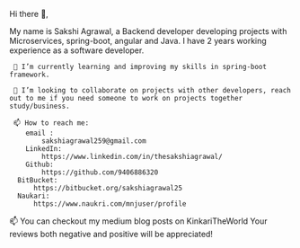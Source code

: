 Hi there 👋,

My name is Sakshi Agrawal, a Backend developer developing projects with  Microservices, spring-boot, angular and Java. I have 2 years working experience as a software developer.

	 🔭 I’m currently learning and improving my skills in spring-boot framework.
  
	 👯 I’m looking to collaborate on projects with other developers, reach out to me if you need someone to work on projects together study/business.
  
	 📫 How to reach me: 
	    email : 
	        sakshiagrawal259@gmail.com
	    LinkedIn:
	        https://www.linkedin.com/in/thesakshiagrawal/
	    Github:
	        https://github.com/9406886320
      BitBucket:
          https://bitbucket.org/sakshiagrawal25
      Naukari:
          https://www.naukri.com/mnjuser/profile
	  
  📫 You can checkout my medium blog posts on KinkariTheWorld Your reviews both negative and positive will be appreciated!
